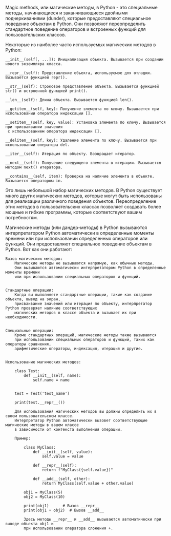 
Magic methods, или магические методы, в Python - это специальные методы, начинающиеся и заканчивающиеся
двойными подчеркиваниями (dunder), которые предоставляют специальное поведение объектам в Python.
Они позволяют переопределить стандартное поведение операторов и встроенных функций для пользовательских классов.


Некоторые из наиболее часто используемых магических методов в Python:

    __init__(self[, ...]): Инициализация объекта. Вызывается при создании нового экземпляра класса.

    __repr__(self): Представление объекта, используемое для отладки. Вызывается функцией repr().

    __str__(self): Строковое представление объекта. Вызывается функцией str() и встроенной функцией print().

    __len__(self): Длина объекта. Вызывается функцией len().

    __getitem__(self, key): Получение элемента по ключу. Вызывается при использовании оператора индексации [].

    __setitem__(self, key, value): Установка элемента по ключу. Вызывается при присваивании значения
     с использованием оператора индексации [].

    __delitem__(self, key): Удаление элемента по ключу. Вызывается при использовании оператора del.

    __iter__(self): Итерация по объекту. Возвращает итератор.

    __next__(self): Получение следующего элемента в итерации. Вызывается методом next() итератора.

    __contains__(self, item): Проверка на наличие элемента в объекте. Вызывается оператором in.



Это лишь небольшой набор магических методов. В Python существует много других магических методов,
которые могут быть использованы для реализации различного поведения объектов.
Переопределение этих методов в пользовательских классах позволяет создавать более мощные и гибкие программы,
которые соответствуют вашим потребностям.


Магические методы (или дандер-методы) в Python вызываются интерпретатором
Python автоматически в определенные моменты времени или при использовании определенных операторов или функций.
Они предоставляют специальное поведение объектам в Python. Вот как они работают:

    Вызов магических методов:
        Магические методы не вызываются напрямую, как обычные методы.
        Они вызываются автоматически интерпретатором Python в определенные моменты времени
        или при использовании специальных операторов и функций.


    Стандартные операции:
        Когда вы выполняете стандартные операции, такие как создание объекта, вывод на экран,
        присваивание значений или итерация по объекту, интерпретатор Python проверяет наличие соответствующих
        магических методов в классе объекта и вызывает их при необходимости.


    Специальные операции:
        Кроме стандартных операций, магические методы также вызываются
        при использовании специальных операторов и функций, таких как операторы сравнения,
        арифметические операторы, индексация, итерация и другие.


    Использование магических методов:
    
        class Test:
            def __init__(self, name):
                self.name = name
    

        test = Test('test_name')
        
        print(test.__repr__())

        Для использования магических методов вы должны определить их в своем пользовательском классе.
        Интерпретатор Python автоматически вызовет соответствующие магические методы в вашем классе
        в зависимости от контекста выполнения операции.

        Пример:
        
            class MyClass:
                def __init__(self, value):
                    self.value = value
        
                def __repr__(self):
                    return f"MyClass({self.value})"
        
                def __add__(self, other):
                    return MyClass(self.value + other.value)
        
            obj1 = MyClass(5)
            obj2 = MyClass(10)
        
            print(obj1)      # Вызов __repr__
            print(obj1 + obj2)  # Вызов __add__
        
            Здесь методы __repr__ и __add__ вызываются автоматически при выводе объекта obj1 и
            при использовании оператора сложения +.
    
    
